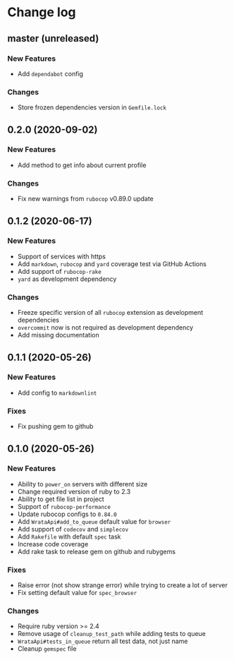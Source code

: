# Change log

## master (unreleased)

### New Features

* Add `dependabot` config

### Changes

* Store frozen dependencies version in `Gemfile.lock`

## 0.2.0 (2020-09-02)

### New Features

* Add method to get info about current profile

### Changes

* Fix new warnings from `rubocop` v0.89.0 update

## 0.1.2 (2020-06-17)

### New Features

* Support of services with https
* Add `markdown`, `rubocop` and `yard` coverage
  test via GitHub Actions
* Add support of `rubocop-rake`
* `yard` as development dependency

### Changes

* Freeze specific version of all `rubocop` extension
  as development dependencies
* `overcommit` now is not required as development dependency
* Add missing documentation

## 0.1.1 (2020-05-26)

### New Features

* Add config to `markdownlint`

### Fixes

* Fix pushing gem to github

## 0.1.0 (2020-05-26)

### New Features

* Ability to `power_on` servers with different size
* Change required version of ruby to 2.3
* Ability to get file list in project
* Support of `rubocop-performance`
* Update rubocop configs to `0.84.0`
* Add `WrataApi#add_to_queue` default value for `browser`
* Add support of `codecov` and `simplecov`
* Add `Rakefile` with default `spec` task
* Increase code coverage
* Add rake task to release gem on github and rubygems

### Fixes

* Raise error (not show strange error) while trying to create a lot of server
* Fix setting default value for `spec_browser`

### Changes

* Require ruby version >= 2.4
* Remove usage of `cleanup_test_path` while adding tests to queue
* `WrataApi#tests_in_queue` return all test data, not just name
* Cleanup `gemspec` file
